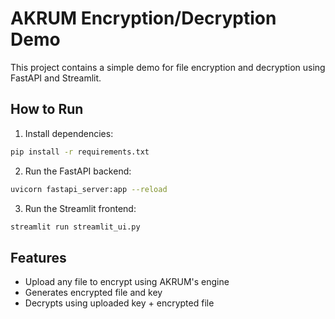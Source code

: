 
# AKRUM Encryption/Decryption Demo

This project contains a simple demo for file encryption and decryption using FastAPI and Streamlit.

## How to Run

1. Install dependencies:
```bash
pip install -r requirements.txt
```

2. Run the FastAPI backend:
```bash
uvicorn fastapi_server:app --reload
```

3. Run the Streamlit frontend:
```bash
streamlit run streamlit_ui.py
```

## Features
- Upload any file to encrypt using AKRUM's engine
- Generates encrypted file and key
- Decrypts using uploaded key + encrypted file
